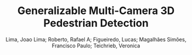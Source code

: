 ---
paperId: 10
author: Lima, Joao Lima; Roberto, Rafael A; Figueiredo, Lucas; Magalhães Simões, Francisco Paulo; Teichrieb, Veronica
title: "Generalizable Multi-Camera 3D Pedestrian Detection"
pdf: 10_CameraReady_10.pdf
poster: 10_poster_10.png
type: Oral
topic: 3D Vision
category: Full Paper
link: --
conference: cvpr
year: 2021
tags: cvpr-2021
---
